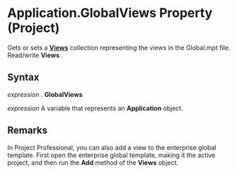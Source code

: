 
# Application.GlobalViews Property (Project)

Gets or sets a  **[Views](39d793f4-2e31-d07b-a563-b213cced0c28.md)** collection representing the views in the Global.mpt file. Read/write **Views** .


## Syntax

 _expression_ . **GlobalViews**

 _expression_ A variable that represents an **Application** object.


## Remarks

 In Project Professional, you can also add a view to the enterprise global template. First open the enterprise global template, making it the active project, and then run the **Add** method of the **Views** object.

